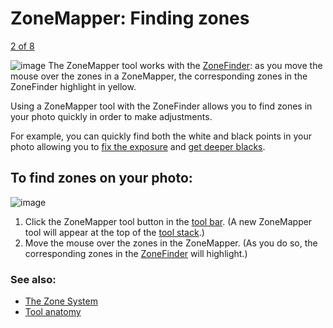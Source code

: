 ZoneMapper: Finding zones
=========================

[2 of 8](Tool-ZoneMapper-Brightness.html)

![image](images/ZoneFinder-Highlighted.png) The ZoneMapper tool works
with the [ZoneFinder](ZoneFinder.html): as you move the mouse over the
zones in a ZoneMapper, the corresponding zones in the ZoneFinder
highlight in yellow.

Using a ZoneMapper tool with the ZoneFinder allows you to find zones in
your photo quickly in order to make adjustments.

For example, you can quickly find both the white and black points in
your photo allowing you to [fix the
exposure](Tool-ZoneMapper-Exposure.html) and [get deeper
blacks](Tool-ZoneMapper-Black_Point.html).

To find zones on your photo:
----------------------------

![image](images/Button-ZoneMapper.png)

1.  Click the ZoneMapper tool button in the [tool
    bar](Tools-Editing.html). (A new ZoneMapper tool will appear at the
    top of the [tool stack](Tool_Stack.html).)
2.  Move the mouse over the zones in the ZoneMapper. (As you do so, the
    corresponding zones in the [ZoneFinder](ZoneFinder.html) will
    highlight.)

### See also:

-   [The Zone System](Zone_System.html)
-   [Tool anatomy](Tool_Anatomy.html)

